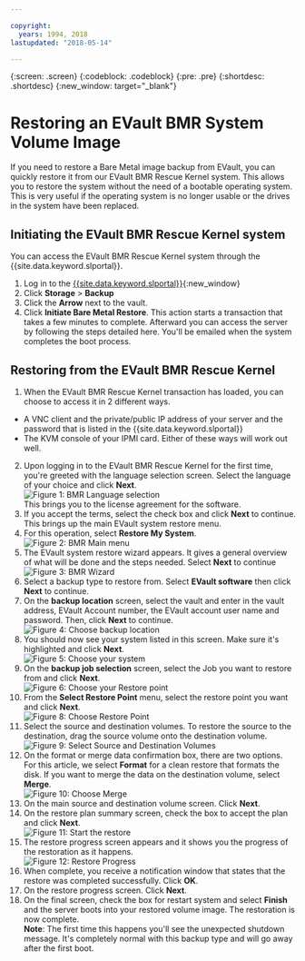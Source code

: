 ```yaml
---

copyright:
  years: 1994, 2018
lastupdated: "2018-05-14"

---
```

{:screen: .screen}
{:codeblock: .codeblock}
{:pre: .pre}
{:shortdesc: .shortdesc}
{:new_window: target="_blank"}

# Restoring an EVault BMR System Volume Image 

If you need to restore a Bare Metal image backup from EVault, you can quickly restore it from our EVault BMR Rescue Kernel system. This allows you to restore the system without the need of a bootable operating system. This is very useful if the operating system is no longer usable or the drives in the system have been replaced.

## Initiating the EVault BMR Rescue Kernel system

You can access the EVault BMR Rescue Kernel system through the {{site.data.keyword.slportal}}.
1. Log in to the [{{site.data.keyword.slportal}}](https://control.softlayer.com/){:new_window}
2. Click **Storage** > **Backup** 
3. Click the **Arrow** next to the vault.
4. Click **Initiate Bare Metal Restore**. This action starts a transaction that takes a few minutes to complete. Afterward you can access the server by following the steps detailed here. You'll be emailed when the system completes the boot process.


## Restoring from the EVault BMR Rescue Kernel

1. When the EVault BMR Rescue Kernel transaction has loaded, you can choose to access it in 2 different ways. 
  - A VNC client and the private/public IP address of your server and the password that is listed in the {{site.data.keyword.slportal}} 
  - The KVM console of your IPMI card. 
  Either of these ways will work out well. 
2. Upon logging in to the EVault BMR Rescue Kernel for the first time, you're greeted with the language selection screen. Select the language of your choice and click **Next**.
<br/>![Figure 1: BMR Language selection](/images/bmr1.png)<br/> This brings you to the license agreement for the software. 
3. If you accept the terms, select the check box and click **Next** to continue. <br/> This brings up the main EVault system restore menu. 
4. For this operation, select **Restore My System**.
<br/>![Figure 2: BMR Main menu](/images/bmr2.png)
5. The EVault system restore wizard appears. It gives a general overview of what will be done and the steps needed. Select **Next** to continue
<br/>![Figure 3: BMR Wizard](/images/bmr3.png)
6. Select a backup type to restore from. Select **EVault software** then click **Next** to continue.
7. On the **backup location** screen, select the vault and enter in the vault address, EVault Account number, the EVault account user name and password. Then, click **Next** to continue.
<br/>![Figure 4: Choose backup location](/images/bmr4.png)
8. You should now see your system listed in this screen. Make sure it's highlighted and click **Next**.
<br/>![Figure 5: Choose your system](/images/bmr5.png)
9. On the **backup job selection** screen, select the Job you want to restore from and click **Next**.
<br/>![Figure 6: Choose your Restore point](/images/bmr6.png)
10. From the **Select Restore Point** menu, select the restore point you want and click **Next**.
<br/>![Figure 8: Choose Restore Point](/images/bmr8.png)
11. Select the source and destination volumes. To restore the source to the destination, drag the source volume onto the destination volume.
<br/>![Figure 9: Select Source and Destination Volumes](/images/bmr9.png)
12. On the format or merge data confirmation box, there are two options. For this article, we select **Format** for a clean restore that formats the disk. If you want to merge the data on the destination volume, select **Merge**.
<br/>![Figure 10: Choose Merge](/images/bmr10.png)
13. On the main source and destination volume screen. Click **Next**.
14. On the restore plan summary screen, check the box to accept the plan and click **Next**.
<br/>![Figure 11: Start the restore](/images/bmr11.png)
15. The restore progress screen appears and it shows you the progress of the restoration as it happens.
<br/>![Figure 12: Restore Progress](/images/bmr12.png)
16. When complete, you receive a notification window that states that the restore was completed successfully. Click **OK**.
17. On the restore progress screen. Click **Next**.
18. On the final screen, check the box for restart system and select **Finish** and the server boots into your restored volume image. 
  The restoration is now complete. <br/>
  **Note**: The first time this happens you'll see the unexpected shutdown message. It's completely normal with this backup type and will go away after the first boot. 
